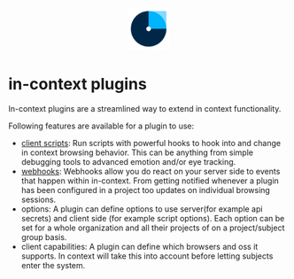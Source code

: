 <h1 align="center">
  <img src="../images/logo.png" alt="in-context" width="75" height="75">
</h1>

# in-context plugins

In-context plugins are a streamlined way to extend in context functionality. 

Following features are available for a plugin to use:

- [client scripts](./client-scripts-api.md): Run scripts with powerful hooks to hook into and change in context browsing behavior. This can be anything from simple debugging tools to advanced emotion and/or eye tracking. 
- [webhooks](./webooks.md): Webhooks allow you do react on your server side to events that happen within in-context. From getting notified whenever a plugin has been configured in a project too updates on individual browsing sessions.
- options: A plugin can define options to use server(for example api secrets) and client side (for example script options). Each option can be set for a whole organization and all their projects of on a project/subject group basis.
- client capabilities: A plugin can define which browsers and oss it supports. In context will take this into account before letting subjects enter the system.
